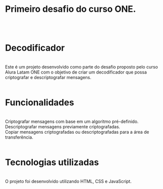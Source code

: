 <h1>Primeiro desafio do curso ONE.</h1>
<br><br>
<h1>Decodificador</h1>
<br>Este é um projeto desenvolvido como parte do desafio proposto pelo curso Alura Latam ONE com o objetivo de criar um decodificador que possa criptografar e descriptografar mensagens.
<br><br>
<h1>Funcionalidades</h1>
<br>Criptografar mensagens com base em um algoritmo pré-definido.
<br>Descriptografar mensagens previamente criptografadas.
<br>Copiar mensagens criptografadas ou descriptografadas para a área de transferência.
<br><br>
<h1>Tecnologias utilizadas</h1>
<br>O projeto foi desenvolvido utilizando HTML, CSS e JavaScript.
